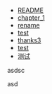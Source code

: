 * [README](README.md)
* [chapter_1](chapter_1/README.md)
 * [rename](chapter_1/rename)
 * [test](chapter_1/test)
* [thanks3](thanks.md)
* [test](test/test.md)
* [测试](test/测试.md)

asdsc

asd